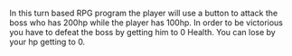 In this turn based RPG program the player will use a button to attack the boss who has 200hp while the player has 100hp. In order to be victorious you have to defeat the boss by getting him to 0 Health. You can lose by your hp getting to 0.
